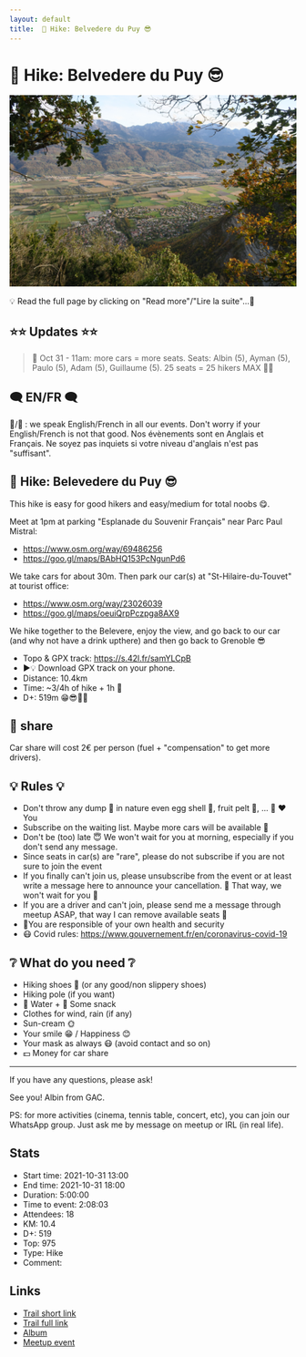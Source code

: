 ```yaml
---
layout: default
title:  🥾 Hike: Belvedere du Puy 😎
---
```


#  🥾 Hike: Belvedere du Puy 😎

![2021-10-31](../img/orig/2021-10-31.jpg)

💡 Read the full page by clicking on "Read more"/"Lire la suite"...💜

##  ⭐⭐ Updates ⭐⭐ 
> 📅 Oct 31 - 11am: more cars = more seats. Seats: Albin (5), Ayman (5), Paulo (5), Adam (5), Guillaume (5). 25 seats = 25 hikers MAX 🚶‍♂️

##  🗨️ EN/FR 🗨️ 
🦅/🐓 : we speak English/French in all our events. Don't worry if your English/French is not that good. Nos évènements sont en Anglais et Français. Ne soyez pas inquiets si votre niveau d'anglais n'est pas "suffisant".

##  🥾 Hike: Belevedere du Puy 😎 
This hike is easy for good hikers and easy/medium for total noobs 😋.

Meet at 1pm at parking "Esplanade du Souvenir Français" near Parc Paul Mistral:
- https://www.osm.org/way/69486256
- https://goo.gl/maps/BAbHQ153PcNgunPd6

We take cars for about 30m. Then park our car(s) at "St-Hilaire-du-Touvet" at tourist office:
- https://www.osm.org/way/23026039
- https://goo.gl/maps/oeuiQrpPczpga8AX9

We hike together to the Belevere, enjoy the view, and go back to our car (and why not have a drink upthere) and then go back to Grenoble 😎

* Topo & GPX track: https://s.42l.fr/samYLCpB
* ▶💡 Download GPX track on your phone.
* Distance: 10.4km
* Time: ~3/4h of hike + 1h 🚗
* D+: 519m 😁😎🦔🐓

##  🚗 share 
Car share will cost 2€ per person (fuel + "compensation" to get more drivers).

##  💡 Rules 💡 
- Don't throw any dump 🚮 in nature even egg shell 🥚, fruit pelt 🍌, ... 🌳 ❤️ You
- Subscribe on the waiting list. Maybe more cars will be available 🚗
- Don't be (too) late 😇 We won't wait for you at morning, especially if you don't send any message.
- Since seats in car(s) are "rare", please do not subscribe if you are not sure to join the event
- If you finally can't join us, please unsubscribe from the event or at least write a message here to announce your cancellation. 💜 That way, we won't wait for you 💜
- If you are a driver and can't join, please send me a message through meetup ASAP, that way I can remove available seats 🚗
- 💟You are responsible of your own health and security
- 😷 Covid rules: https://www.gouvernement.fr/en/coronavirus-covid-19

##  ❔ What do you need ❔ 
- Hiking shoes 🥾 (or any good/non slippery shoes)
- Hiking pole (if you want)
- 🧃 Water + 🍫 Some snack
- Clothes for wind, rain (if any)
- Sun-cream 🌞
- Your smile 😁 / Happiness 😊
- Your mask as always 😷 (avoid contact and so on)
- 💵 Money for car share

-----------------------
If you have any questions, please ask!

See you! Albin from GAC.

PS: for more activities (cinema, tennis table, concert, etc), you can join our WhatsApp group. Just ask me by message on meetup or IRL (in real life).

## Stats

- Start time: 2021-10-31 13:00
- End time: 2021-10-31 18:00
- Duration: 5:00:00
- Time to event: 2:08:03
- Attendees: 18
- KM: 10.4
- D+: 519
- Top: 975
- Type: Hike
- Comment: 

## Links

- [Trail short link](https://s.42l.fr/samYLCpB)
- [Trail full link]()
- [Album](https://binnette.github.io/GacImg2021/2021-10-31-🥾-Hike-Belvedere-du-Puy-😎.html)
- [Meetup event](https://www.meetup.com/grenoble-adventure-club-english-french/events/281770338/)
